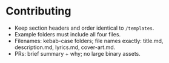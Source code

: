 # Contributing
- Keep section headers and order identical to `/templates`.
- Example folders must include all four files.
- Filenames: kebab-case folders; file names exactly: title.md, description.md, lyrics.md, cover-art.md.
- PRs: brief summary + why; no large binary assets.

